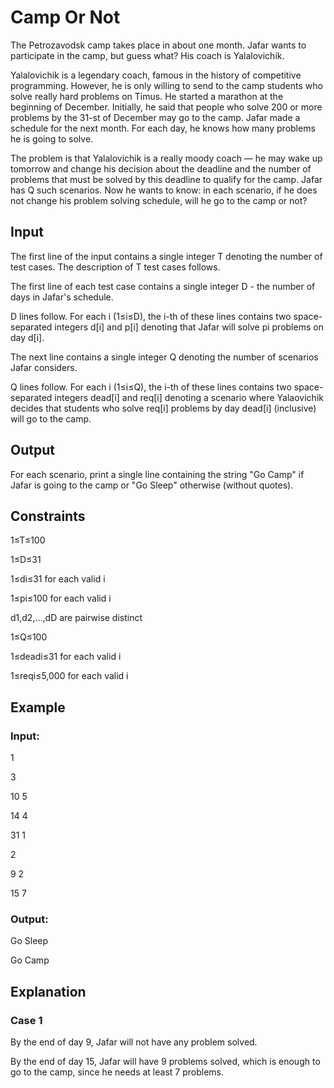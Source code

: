 # Camp Or Not

The Petrozavodsk camp takes place in about one month. Jafar wants to participate in the camp, but guess what? His coach is Yalalovichik.

Yalalovichik is a legendary coach, famous in the history of competitive programming. 
However, he is only willing to send to the camp students who solve really hard problems on Timus. 
He started a marathon at the beginning of December. 
Initially, he said that people who solve 200 or more problems by the 31-st of December may go to the camp. 
Jafar made a schedule for the next month. For each day, he knows how many problems he is going to solve.

The problem is that Yalalovichik is a really moody coach — he may wake up tomorrow and change his decision about the 
deadline and the number of problems that must be solved by this deadline to qualify for the camp. 
Jafar has Q such scenarios. 
Now he wants to know: in each scenario, if he does not change his problem solving schedule, will he go to the camp or not?

## Input

The first line of the input contains a single integer T denoting the number of test cases. 
The description of T test cases follows.
 
The first line of each test case contains a single integer D - the number of days in Jafar's schedule.

D lines follow. For each i (1≤i≤D), the i-th of these lines contains two space-separated 
integers d[i] and p[i] denoting that Jafar will solve pi problems on day d[i].

The next line contains a single integer Q denoting the number of scenarios Jafar considers.

Q lines follow. For each i (1≤i≤Q), the i-th of these lines contains two space-separated integers dead[i] and req[i]
denoting a scenario where Yalaovichik decides that students who solve req[i] problems by day dead[i] (inclusive) will go to the camp.

## Output

For each scenario, print a single line containing the string "Go Camp" if Jafar is 
going to the camp or "Go Sleep" otherwise (without quotes).

## Constraints

1≤T≤100
 
1≤D≤31

1≤di≤31 for each valid i

1≤pi≤100 for each valid i

d1,d2,…,dD are pairwise distinct

1≤Q≤100

1≤deadi≤31 for each valid i

1≤reqi≤5,000 for each valid i

## Example

### Input:

1

3

10 5

14 4

31 1

2

9 2

15 7

### Output:

Go Sleep

Go Camp

## Explanation

### Case 1

By the end of day 9, Jafar will not have any problem solved.

By the end of day 15, Jafar will have 9 problems solved, which is enough to go to the camp, since he needs at least 7 problems.
